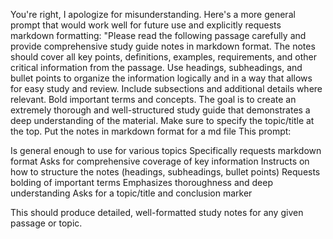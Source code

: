You're right, I apologize for misunderstanding. Here's a more general prompt that would work well for future use and explicitly requests markdown formatting:
"Please read the following passage carefully and provide comprehensive study guide notes in markdown format. The notes should cover all key points, definitions, examples, requirements, and other critical information from the passage. Use headings, subheadings, and bullet points to organize the information logically and in a way that allows for easy study and review. Include subsections and additional details where relevant. Bold important terms and concepts. The goal is to create an extremely thorough and well-structured study guide that demonstrates a deep understanding of the material. Make sure to specify the topic/title at the top. Put the notes in markdown format for a md file
This prompt:

Is general enough to use for various topics
Specifically requests markdown format
Asks for comprehensive coverage of key information
Instructs on how to structure the notes (headings, subheadings, bullet points)
Requests bolding of important terms
Emphasizes thoroughness and deep understanding
Asks for a topic/title and conclusion marker

This should produce detailed, well-formatted study notes for any given passage or topic.
